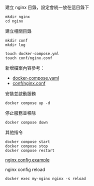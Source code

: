 建立 nginx 目錄，設定會統一放在這目錄下
```shell=
mkdir nginx
cd nginx
```

建立相關目錄
```shell=
mkdir conf
mkdir log

touch docker-compose.yml
touch conf/nginx.conf
```

新增檔案內容參考：
- [docker-compose.yaml](docker-compose.yaml)
- [conf/nginx.conf](conf/nginx.conf)

安裝並啟動服務
```shell=
docker compose up -d
```

停止服務並移除
```shell=
docker compose down
```

其他指令
```shell=
docker compose start
docker compose stop
docker compose restart
```

[nginx config example](https://www.nginx.com/resources/wiki/start/)

nginx config reload
```shell=
docker exec my-nginx nginx -s reload
```

